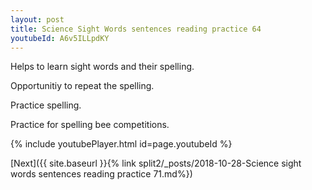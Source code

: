 ```yaml
---
layout: post
title: Science Sight Words sentences reading practice 64
youtubeId: A6v5ILLpdKY
---
```

 
 
Helps to learn sight words and their spelling.

Opportunitiy to repeat the spelling. 

Practice spelling. 
 
Practice for spelling bee competitions. 
 
{% include youtubePlayer.html id=page.youtubeId %}
 
 

[Next]({{ site.baseurl }}{% link  split2/_posts/2018-10-28-Science sight words sentences reading practice 71.md%})
 
